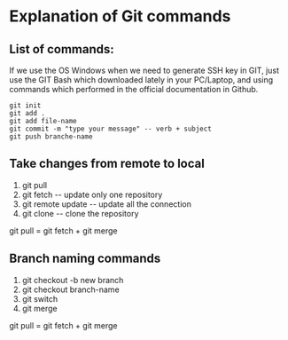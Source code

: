 # Explanation of Git commands

## List of commands:

If we use the OS Windows when we need to generate SSH key in GIT, just use the GIT Bash which downloaded lately in your PC/Laptop, and using commands which performed in the official documentation in Github.

```git
git init
git add .
git add file-name
git commit -m "type your message" -- verb + subject
git push branche-name 
```

## Take changes from remote to local

1. git pull
2. git fetch         -- update only one repository
3. git remote update -- update all the connection
4. git clone         -- clone the repository

git pull = git fetch + git merge

## Branch naming commands

1. git checkout -b new branch
2. git checkout branch-name
3. git switch 
4. git merge

git pull = git fetch + git merge